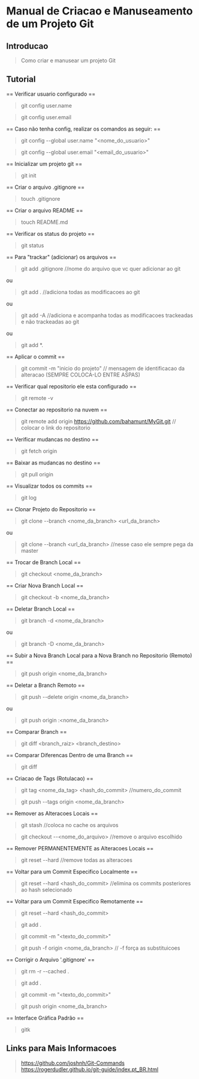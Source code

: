 # Manual de Criacao e Manuseamento de um Projeto Git

## Introducao

> Como criar e manusear um projeto Git

## Tutorial

== Verificar usuario configurado ==
> git config user.name 

> git config user.email


== Caso não tenha config, realizar os comandos as seguir: ==
> git config --global user.name "<nome_do_usuario>"

> git config --global user.email "<email_do_usuario>"


== Inicializar um projeto git ==
> git init 


== Criar o arquivo .gitignore ==
> touch .gitignore


== Criar o arquivo README ==
> touch README.md


== Verificar os status do projeto ==
> git status


== Para "trackar" (adicionar) os arquivos ==
> git add .gitignore //nome do arquivo que vc quer adicionar ao git

ou

> git add .		 //adiciona todas as modificacoes ao git

ou

> git add -A	 //adiciona e acompanha todas as modificacoes trackeadas e não trackeadas ao git

ou 

> git add *.<extencao do arquivo>


== Aplicar o commit ==
> git commit -m "inicio do projeto"	 	// mensagem de identificacao da alteracao (SEMPRE COLOCA-LO ENTRE ASPAS)


== Verificar qual repositorio ele esta configurado ==
> git remote -v


== Conectar ao repositorio na nuvem ==
> git remote add origin https://github.com/bahamunt/MyGit.git	 // colocar o link do repositorio


== Verificar mudancas no destino ==
> git fetch origin <destino>


== Baixar as mudancas no destino ==
> git pull origin <destino>


== Visualizar todos os commits ==
> git log


== Clonar Projeto do Repositorio ==
> git clone --branch <nome_da_branch> <url_da_branch>

ou 

> git clone --branch <url_da_branch> 	//nesse caso ele sempre pega da master


== Trocar de Branch Local ==
> git checkout <nome_da_branch>


== Criar Nova Branch Local ==
> git checkout -b <nome_da_branch>


== Deletar Branch Local ==
> git branch -d <nome_da_branch>

ou

> git branch -D <nome_da_branch>


== Subir a Nova Branch Local para a Nova Branch no Repositorio (Remoto) ==
> git push origin <nome_da_branch>


== Deletar a Branch Remoto ==
> git push --delete origin <nome_da_branch>

ou

> git push origin :<nome_da_branch>


== Comparar Branch ==
> git diff <branch_raiz> <branch_destino>


== Comparar Diferencas Dentro de uma Branch ==
> git diff


== Criacao de Tags (Rotulacao) ==
> git tag <nome_da_tag> <hash_do_commit> 	//numero_do_commit

> git push --tags origin <nome_da_branch>


== Remover as Alteracoes Locais ==
> git stash							//coloca no cache os arquivos

> git checkout --<nome_do_arquivo> 	//remove o arquivo escolhido


== Remover PERMANENTEMENTE as Alteracoes Locais  ==
> git reset --hard 					//remove todas as alteracoes


== Voltar para um Commit Especifico Localmente ==
> git reset --hard <hash_do_commit>	//elimina os commits posteriores ao hash selecionado


== Voltar para um Commit Especifico Remotamente ==
> git reset --hard <hash_do_commit>

> git add .

> git commit -m "<texto_do_commit>"

> git push -f origin <nome_da_branch> // -f força as substituicoes


== Corrigir o Arquivo '.gitignore' ==
> git rm -r --cached .

> git add .

> git commit -m "<texto_do_commit>"

> git push origin <nome_da_branch>


== Interface Gráfica Padrão ==
> gitk



## Links para Mais Informacoes
> https://github.com/joshnh/Git-Commands
> https://rogerdudler.github.io/git-guide/index.pt_BR.html
